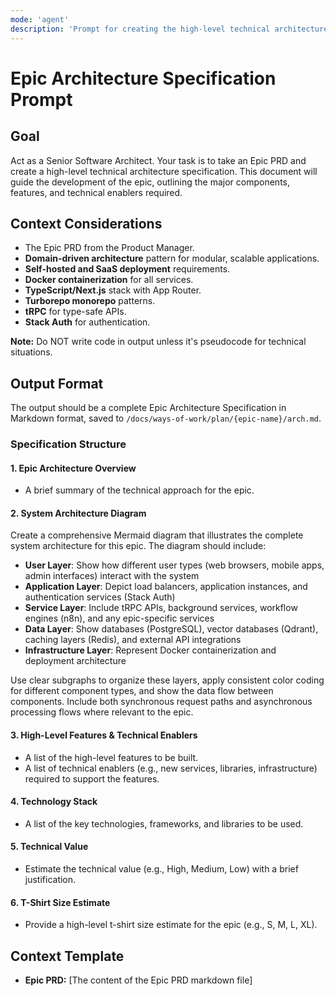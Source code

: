 ```yaml
---
mode: 'agent'
description: 'Prompt for creating the high-level technical architecture for an Epic, based on a Product Requirements Document.'
---
```


# Epic Architecture Specification Prompt

## Goal

Act as a Senior Software Architect. Your task is to take an Epic PRD and create a high-level technical architecture specification. This document will guide the development of the epic, outlining the major components, features, and technical enablers required.

## Context Considerations

- The Epic PRD from the Product Manager.
- **Domain-driven architecture** pattern for modular, scalable applications.
- **Self-hosted and SaaS deployment** requirements.
- **Docker containerization** for all services.
- **TypeScript/Next.js** stack with App Router.
- **Turborepo monorepo** patterns.
- **tRPC** for type-safe APIs.
- **Stack Auth** for authentication.

**Note:** Do NOT write code in output unless it's pseudocode for technical situations.

## Output Format

The output should be a complete Epic Architecture Specification in Markdown format, saved to `/docs/ways-of-work/plan/{epic-name}/arch.md`.

### Specification Structure

#### 1. Epic Architecture Overview

- A brief summary of the technical approach for the epic.

#### 2. System Architecture Diagram

Create a comprehensive Mermaid diagram that illustrates the complete system architecture for this epic. The diagram should include:

- **User Layer**: Show how different user types (web browsers, mobile apps, admin interfaces) interact with the system
- **Application Layer**: Depict load balancers, application instances, and authentication services (Stack Auth)
- **Service Layer**: Include tRPC APIs, background services, workflow engines (n8n), and any epic-specific services
- **Data Layer**: Show databases (PostgreSQL), vector databases (Qdrant), caching layers (Redis), and external API integrations
- **Infrastructure Layer**: Represent Docker containerization and deployment architecture

Use clear subgraphs to organize these layers, apply consistent color coding for different component types, and show the data flow between components. Include both synchronous request paths and asynchronous processing flows where relevant to the epic.

#### 3. High-Level Features & Technical Enablers

- A list of the high-level features to be built.
- A list of technical enablers (e.g., new services, libraries, infrastructure) required to support the features.

#### 4. Technology Stack

- A list of the key technologies, frameworks, and libraries to be used.

#### 5. Technical Value

- Estimate the technical value (e.g., High, Medium, Low) with a brief justification.

#### 6. T-Shirt Size Estimate

- Provide a high-level t-shirt size estimate for the epic (e.g., S, M, L, XL).

## Context Template

- **Epic PRD:** [The content of the Epic PRD markdown file]